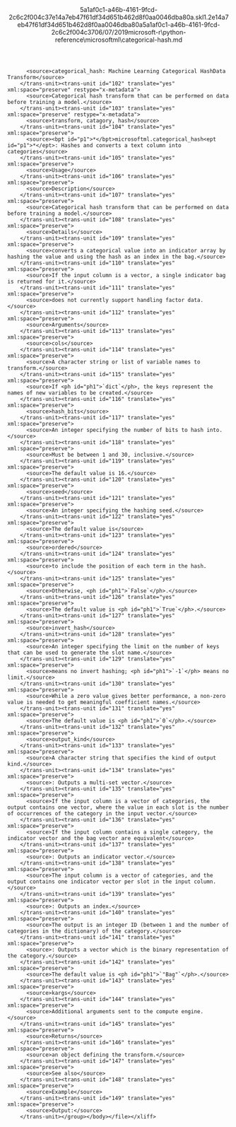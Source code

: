 <?xml version="1.0"?><xliff version="1.2" xmlns="urn:oasis:names:tc:xliff:document:1.2" xmlns:xsi="http://www.w3.org/2001/XMLSchema-instance" xsi:schemaLocation="urn:oasis:names:tc:xliff:document:1.2 xliff-core-1.2-transitional.xsd"><file datatype="xml" original="categorical-hash.md" source-language="en-US" target-language="en-US"><header><tool tool-id="mdxliff" tool-name="mdxliff" tool-version="1.0-4e81c41" tool-company="Microsoft" /><xliffext:skl_file_name xmlns:xliffext="urn:microsoft:content:schema:xliffextensions">5a1af0c1-a46b-4161-9fcd-2c6c2f004c37e14a7eb47f61df34d651b462d8f0aa0046dba80a.skl</xliffext:skl_file_name><xliffext:version xmlns:xliffext="urn:microsoft:content:schema:xliffextensions">1.2</xliffext:version><xliffext:ms.openlocfilehash xmlns:xliffext="urn:microsoft:content:schema:xliffextensions">e14a7eb47f61df34d651b462d8f0aa0046dba80a</xliffext:ms.openlocfilehash><xliffext:ms.sourcegitcommit xmlns:xliffext="urn:microsoft:content:schema:xliffextensions">5a1af0c1-a46b-4161-9fcd-2c6c2f004c37</xliffext:ms.sourcegitcommit><xliffext:ms.lasthandoff xmlns:xliffext="urn:microsoft:content:schema:xliffextensions">06/07/2019</xliffext:ms.lasthandoff><xliffext:ms.openlocfilepath xmlns:xliffext="urn:microsoft:content:schema:xliffextensions">microsoft-r\python-reference\microsoftml\categorical-hash.md</xliffext:ms.openlocfilepath></header><body><group id="content" extype="content"><trans-unit id="101" translate="yes" xml:space="preserve" restype="x-metadata">
          <source>categorical_hash: Machine Learning Categorical HashData Transform</source>
        </trans-unit><trans-unit id="102" translate="yes" xml:space="preserve" restype="x-metadata">
          <source>Categorical hash transform that can be performed on data before training a model.</source>
        </trans-unit><trans-unit id="103" translate="yes" xml:space="preserve" restype="x-metadata">
          <source>transform, catagory, hash</source>
        </trans-unit><trans-unit id="104" translate="yes" xml:space="preserve">
          <source><bpt id="p1">*</bpt>microsoftml.categorical_hash<ept id="p1">*</ept>: Hashes and converts a text column into categories</source>
        </trans-unit><trans-unit id="105" translate="yes" xml:space="preserve">
          <source>Usage</source>
        </trans-unit><trans-unit id="106" translate="yes" xml:space="preserve">
          <source>Description</source>
        </trans-unit><trans-unit id="107" translate="yes" xml:space="preserve">
          <source>Categorical hash transform that can be performed on data before training a model.</source>
        </trans-unit><trans-unit id="108" translate="yes" xml:space="preserve">
          <source>Details</source>
        </trans-unit><trans-unit id="109" translate="yes" xml:space="preserve">
          <source>converts a categorical value into an indicator array by hashing the value and using the hash as an index in the bag.</source>
        </trans-unit><trans-unit id="110" translate="yes" xml:space="preserve">
          <source>If the input column is a vector, a single indicator bag is returned for it.</source>
        </trans-unit><trans-unit id="111" translate="yes" xml:space="preserve">
          <source>does not currently support handling factor data.</source>
        </trans-unit><trans-unit id="112" translate="yes" xml:space="preserve">
          <source>Arguments</source>
        </trans-unit><trans-unit id="113" translate="yes" xml:space="preserve">
          <source>cols</source>
        </trans-unit><trans-unit id="114" translate="yes" xml:space="preserve">
          <source>A character string or list of variable names to transform.</source>
        </trans-unit><trans-unit id="115" translate="yes" xml:space="preserve">
          <source>If <ph id="ph1">`dict`</ph>, the keys represent the names of new variables to be created.</source>
        </trans-unit><trans-unit id="116" translate="yes" xml:space="preserve">
          <source>hash_bits</source>
        </trans-unit><trans-unit id="117" translate="yes" xml:space="preserve">
          <source>An integer specifying the number of bits to hash into.</source>
        </trans-unit><trans-unit id="118" translate="yes" xml:space="preserve">
          <source>Must be between 1 and 30, inclusive.</source>
        </trans-unit><trans-unit id="119" translate="yes" xml:space="preserve">
          <source>The default value is 16.</source>
        </trans-unit><trans-unit id="120" translate="yes" xml:space="preserve">
          <source>seed</source>
        </trans-unit><trans-unit id="121" translate="yes" xml:space="preserve">
          <source>An integer specifying the hashing seed.</source>
        </trans-unit><trans-unit id="122" translate="yes" xml:space="preserve">
          <source>The default value is</source>
        </trans-unit><trans-unit id="123" translate="yes" xml:space="preserve">
          <source>ordered</source>
        </trans-unit><trans-unit id="124" translate="yes" xml:space="preserve">
          <source>to include the position of each term in the hash.</source>
        </trans-unit><trans-unit id="125" translate="yes" xml:space="preserve">
          <source>Otherwise, <ph id="ph1">`False`</ph>.</source>
        </trans-unit><trans-unit id="126" translate="yes" xml:space="preserve">
          <source>The default value is <ph id="ph1">`True`</ph>.</source>
        </trans-unit><trans-unit id="127" translate="yes" xml:space="preserve">
          <source>invert_hash</source>
        </trans-unit><trans-unit id="128" translate="yes" xml:space="preserve">
          <source>An integer specifying the limit on the number of keys that can be used to generate the slot name.</source>
        </trans-unit><trans-unit id="129" translate="yes" xml:space="preserve">
          <source>means no invert hashing; <ph id="ph1">`-1`</ph> means no limit.</source>
        </trans-unit><trans-unit id="130" translate="yes" xml:space="preserve">
          <source>While a zero value gives better performance, a non-zero value is needed to get meaningful coefficient names.</source>
        </trans-unit><trans-unit id="131" translate="yes" xml:space="preserve">
          <source>The default value is <ph id="ph1">`0`</ph>.</source>
        </trans-unit><trans-unit id="132" translate="yes" xml:space="preserve">
          <source>output_kind</source>
        </trans-unit><trans-unit id="133" translate="yes" xml:space="preserve">
          <source>A character string that specifies the kind of output kind.</source>
        </trans-unit><trans-unit id="134" translate="yes" xml:space="preserve">
          <source>: Outputs a multi-set vector.</source>
        </trans-unit><trans-unit id="135" translate="yes" xml:space="preserve">
          <source>If the input column is a vector of categories, the output contains one vector, where the value in each slot is the number of occurrences of the category in the input vector.</source>
        </trans-unit><trans-unit id="136" translate="yes" xml:space="preserve">
          <source>If the input column contains a single category, the indicator vector and the bag vector are equivalent</source>
        </trans-unit><trans-unit id="137" translate="yes" xml:space="preserve">
          <source>: Outputs an indicator vector.</source>
        </trans-unit><trans-unit id="138" translate="yes" xml:space="preserve">
          <source>The input column is a vector of categories, and the output contains one indicator vector per slot in the input column.</source>
        </trans-unit><trans-unit id="139" translate="yes" xml:space="preserve">
          <source>: Outputs an index.</source>
        </trans-unit><trans-unit id="140" translate="yes" xml:space="preserve">
          <source>The output is an integer ID (between 1 and the number of categories in the dictionary) of the category.</source>
        </trans-unit><trans-unit id="141" translate="yes" xml:space="preserve">
          <source>: Outputs a vector which is the binary representation of the category.</source>
        </trans-unit><trans-unit id="142" translate="yes" xml:space="preserve">
          <source>The default value is <ph id="ph1">`"Bag"`</ph>.</source>
        </trans-unit><trans-unit id="143" translate="yes" xml:space="preserve">
          <source>kargs</source>
        </trans-unit><trans-unit id="144" translate="yes" xml:space="preserve">
          <source>Additional arguments sent to the compute engine.</source>
        </trans-unit><trans-unit id="145" translate="yes" xml:space="preserve">
          <source>Returns</source>
        </trans-unit><trans-unit id="146" translate="yes" xml:space="preserve">
          <source>an object defining the transform.</source>
        </trans-unit><trans-unit id="147" translate="yes" xml:space="preserve">
          <source>See also</source>
        </trans-unit><trans-unit id="148" translate="yes" xml:space="preserve">
          <source>Example</source>
        </trans-unit><trans-unit id="149" translate="yes" xml:space="preserve">
          <source>Output:</source>
        </trans-unit></group></body></file></xliff>